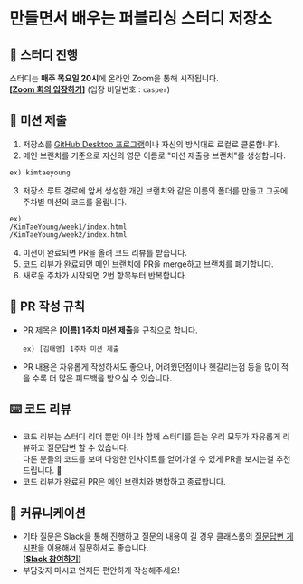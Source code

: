 # 만들면서 배우는 퍼블리싱 스터디 저장소

## 🏫 스터디 진행
스터디는 **매주 목요일 20시**에 온라인 Zoom을 통해 시작됩니다.
<br>**[[Zoom 회의 입장하기](https://zoom.us/j/2762346698?pwd=VUcxcU1uM0V4L0UycDVKcTQwZituQT09)]** (입장 비밀번호 : `casper`)

## 🎯 미션 제출
1. 저장소를 [GitHub Desktop 프로그램](https://desktop.github.com/)이나 자신의 방식대로 로컬로 클론합니다.
2. 메인 브랜치를 기준으로 자신의 영문 이름로 "미션 제출용 브랜치"를 생성합니다.
  ```
  ex) kimtaeyoung
  ```
3. 저장소 루트 경로에 앞서 생성한 개인 브랜치와 같은 이름의 폴더를 만들고 그곳에 주차별 미션의 코드를 올립니다.
  ```
  ex)
  /KimTaeYoung/week1/index.html
  /KimTaeYoung/week2/index.html
  ```
4. 미션이 완료되면 PR을 올려 코드 리뷰를 받습니다.
5. 코드 리뷰가 완료되면 메인 브랜치에 PR을 merge하고 브랜치를 폐기합니다.
6. 새로운 주차가 시작되면 2번 항목부터 반복합니다.

## 📝 PR 작성 규칙
- PR 제목은 **[이름] 1주차 미션 제출**을 규칙으로 합니다.
  ```
  ex) [김태영] 1주차 미션 제출
  ```
- PR 내용은 자유롭게 작성하셔도 좋으나, 어려웠던점이나 헷갈리는점 등을 많이 적을 수록 더 많은 피드백을 받으실 수 있습니다.

## ⌨️ 코드 리뷰
- 코드 리뷰는 스터디 리더 뿐만 아니라 함께 스터디를 듣는 우리 모두가 자유롭게 리뷰하고 질문답변 할 수 있습니다.
  <br>다른 분들의 코드를 보며 다양한 인사이트를 얻어가실 수 있게 PR을 보시는걸 추천드립니다. 🙂
- 코드 리뷰가 완료된 PR은 메인 브랜치와 병합하고 종료합니다.

## 💬 커뮤니케이션
- 기타 질문은 Slack을 통해 진행하고 질문의 내용이 길 경우 클래스룸의 [질문답변 게시판](https://school.programmers.co.kr/app/courses/14716/questions/)을 이용해서 질문하셔도 좋습니다.
  <br>**[[Slack 참여하기](https://join.slack.com/t/flexible-study/shared_invite/zt-1fxkwd6hi-2lKYVsufXEGjICILEswlbA)]**
- 부담갖지 마시고 언제든 편안하게 작성해주세요!
